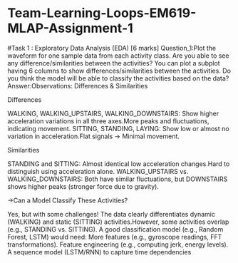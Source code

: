 # Team-Learning-Loops-EM619-MLAP-Assignment-1
#Task 1 : Exploratory Data Analysis (EDA) [6 marks]
Question_1:Plot the waveform for one sample data from each activity class. Are you able to see any difference/similarities between the activities? You can plot a subplot having 6 columns to show differences/similarities between the activities. Do you think the model will be able to classify the activities based on the data?
Answer:Observations: Differences & Similarities

Differences

WALKING, WALKING_UPSTAIRS, WALKING_DOWNSTAIRS: Show higher acceleration variations in all three axes.More peaks and fluctuations, indicating movement.
SITTING, STANDING, LAYING: Show low or almost no variation in acceleration.Flat signals → Minimal movement.

Similarities

STANDING and SITTING: Almost identical low acceleration changes.Hard to distinguish using acceleration alone.
WALKING_UPSTAIRS vs. WALKING_DOWNSTAIRS: Both have similar fluctuations, but DOWNSTAIRS shows higher peaks (stronger force due to gravity).

→Can a Model Classify These Activities?

Yes, but with some challenges!
The data clearly differentiates dynamic (WALKING) and static (SITTING) activities.However, some activities overlap (e.g., STANDING vs. SITTING).
A good classification model (e.g., Random Forest, LSTM) would need:
More features (e.g., gyroscope readings, FFT transformations).
Feature engineering (e.g., computing jerk, energy levels).
A sequence model (LSTM/RNN) to capture time dependencies

